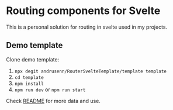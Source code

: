 # Routing components for Svelte

This is a personal solution for routing in svelte used in my projects.

## Demo template

Clone demo template:

1. `npx degit andrusenn/RouterSvelteTemplate/template template`
2. `cd template`
3. `npm install`
4. `npm run dev` or `npm run start`

Check [README](https://github.com/andrusenn/RouterSvelteTemplate/blob/master/package/svelte-routed/README.md) for more data and use.
